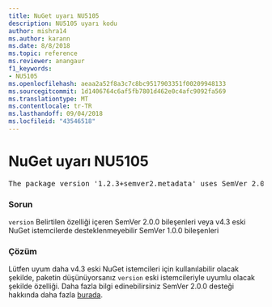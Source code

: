 ```yaml
---
title: NuGet uyarı NU5105
description: NU5105 uyarı kodu
author: mishra14
ms.author: karann
ms.date: 8/8/2018
ms.topic: reference
ms.reviewer: anangaur
f1_keywords:
- NU5105
ms.openlocfilehash: aeaa2a52f8a3c7c8bc9517903351f00209948133
ms.sourcegitcommit: 1d1406764c6af5fb7801d462e0c4afc9092fa569
ms.translationtype: MT
ms.contentlocale: tr-TR
ms.lasthandoff: 09/04/2018
ms.locfileid: "43546518"
---
```

# <a name="nuget-warning-nu5105"></a>NuGet uyarı NU5105
<pre>The package version '1.2.3+semver2.metadata' uses SemVer 2.0.0 or components of SemVer 1.0.0 that are not supported on legacy clients. Change the package version to a SemVer 1.0.0 string. If the version contains a release label it must start with a letter. This message can be ignored if the package is not intended for older clients.</pre>

### <a name="issue"></a>Sorun

`version` Belirtilen özelliği içeren SemVer 2.0.0 bileşenleri veya v4.3 eski NuGet istemcilerde desteklenmeyebilir SemVer 1.0.0 bileşenleri


### <a name="solution"></a>Çözüm

Lütfen uyum daha v4.3 eski NuGet istemcileri için kullanılabilir olacak şekilde, paketin düşünüyorsanız `version` eski istemcileriyle uyumlu olacak şekilde özelliği. Daha fazla bilgi edinebilirsiniz SemVer 2.0.0 desteği hakkında daha fazla [burada](https://github.com/NuGet/Home/wiki/SemVer-2.0.0-support).

